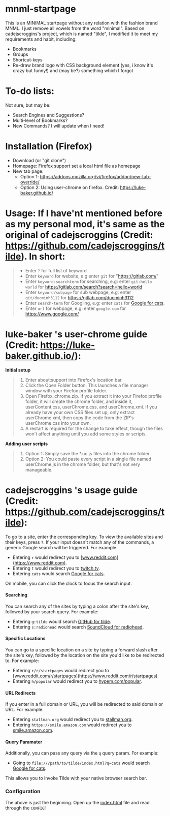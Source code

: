 # mnml-startpage
This is an MINIMAL startpage without any relation with the fashion brand MNML. I just remove all vowels from the word "minimal". Based on cadejscroggins's project, which is named "tilde", I modified it to meet my requirements and habit, including:
* Bookmarks
* Groups
* Shortcut-keys
* Re-draw brand logo with CSS background element (yes, i know it's crazy but funny!)
and (may be?) something which I forgot

# To-do lists:
Not sure, but may be:
* Search Engines and Suggestions?
* Multi-level of Bookmarks?
* New Commands?
I will update when I need!

# Installation (Firefox)
- Download (or "git clone")
- Homepage: Firefox support set a local html file as homepage
- New tab page:
    - Option 1: https://addons.mozilla.org/vi/firefox/addon/new-tab-override/
    - Option 2: Using user-chrome on firefox. Credit: https://luke-baker.github.io/


# Usage: If I have'nt mentioned before as my personal mod, it's same as the original of cadejscroggins (Credit: https://github.com/cadejscroggins/tilde). In short:
> - Enter `?` for full list of keyword
> - Enter `keyword` for website, e.g enter `git` for "https://gitlab.com/"
> - Enter `keyword:searchterm` for searching, e.g: enter `git:hello world` for https://gitlab.com/search?search=hello+world
> - Enter `keyword/subpage` for sub webpage, e.g: enter `git/ducminh3112` for https://gitlab.com/ducminh3112
> - Enter `search-term` for Googling, e.g: enter `cats` for [Google for cats](https://encrypted.google.com/search?q=cats).
> - Enter `url` for webpage, e.g: enter `google.com` for https://www.google.com/

# luke-baker 's user-chrome guide (Credit: https://luke-baker.github.io/):
**Initial setup**
>1. Enter about:support into Firefox's location bar.
>2. Click the Open Folder button. This launches a file manager window with your Firefox profile folder.
>3. Open Firefox_chrome.zip. If you extract it into your Firefox profile folder, it will create the chrome folder, and inside it, userContent.css, userChrome.css, and userChrome.xml. If you already have your own CSS files set up, only extract userChrome.xml, then copy the code from the ZIP's userChrome.css into your own.
>4. A restart is required for the change to take effect, though the files won't affect anything until you add some styles or scripts.

**Adding user scripts**
>1. Option 1: Simply save the *.uc.js files into the chrome folder.
>2. Option 2: You could paste every script in a single file named userChrome.js in the chrome folder, but that's not very manageable. 

# cadejscroggins 's usage guide (Credit: https://github.com/cadejscroggins/tilde):

To go to a site, enter the corresponding key. To view the available sites and
their keys, press `?`. If your input doesn't match any of the commands, a
generic Google search will be triggered. For example:

- Entering `r` would redirect you to [www.reddit.com](https://www.reddit.com).
- Entering `t` would redirect you to [twitch.tv](https://www.twitch.tv).
- Entering `cats` would search
  [Google for cats](https://encrypted.google.com/search?q=cats).

On mobile, you can click the clock to focus the search input.

#### Searching

You can search any of the sites by typing a colon after the site's key, followed
by your search query. For example:

- Entering `g:tilde` would search
  [GitHub for tilde](https://github.com/search?q=tilde).
- Entering `s:radiohead` would search
  [SoundCloud for radiohead](https://soundcloud.com/search?q=radiohead).

#### Specific Locations

You can go to a specific location on a site by typing a forward slash after the
site's key, followed by the location on the site you'd like to be redirected to.
For example:

- Entering `r/r/startpages` would redirect you to
  [www.reddit.com/r/startpages](https://www.reddit.com/r/startpages)
- Entering `h/popular` would redirect you to
  [hypem.com/popular](http://hypem.com/popular).

#### URL Redirects

If you enter in a full domain or URL, you will be redirected to said domain or
URL. For example:

- Entering `stallman.org` would redirect you to
  [stallman.org](https://stallman.org/).
- Entering `https://smile.amazon.com` would redirect you to
  [smile.amazon.com](https://smile.amazon.com/).

#### Query Paramater

Additionally, you can pass any query via the `q` query param. For example:

- Going to `file:///path/to/tilde/index.html?q=cats` would search
  [Google for cats](https://encrypted.google.com/search?q=cats).

This allows you to invoke Tilde with your native browser search bar.

### Configuration

The above is just the beginning. Open up the [index.html](index.html) file and
read through the `CONFIG`!